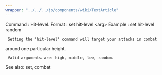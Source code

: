 ```yaml
---
wrapper: "../../../js/components/wiki/TextArticle"
---
```

Command : Hit-level.
Format  : set hit-level &lt;arg&gt;
Example : set hit-level random

     Setting the 'hit-level' command will target your attacks in combat
around one particular height.

     Valid arguments are: high, middle, low, random.

See also: set, combat
